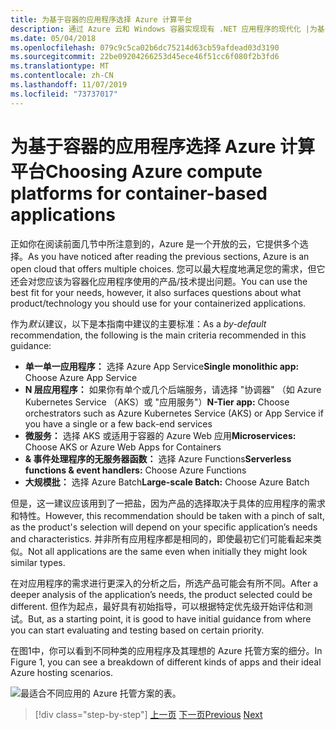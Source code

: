 ```yaml
---
title: 为基于容器的应用程序选择 Azure 计算平台
description: 通过 Azure 云和 Windows 容器实现现有 .NET 应用程序的现代化 |为基于容器的应用程序选择 Azure 计算平台
ms.date: 05/04/2018
ms.openlocfilehash: 079c9c5ca02b6dc75214d63cb59afdead03d3190
ms.sourcegitcommit: 22be09204266253d45ece46f51cc6f080f2b3fd6
ms.translationtype: MT
ms.contentlocale: zh-CN
ms.lasthandoff: 11/07/2019
ms.locfileid: "73737017"
---
```

# <a name="choosing-azure-compute-platforms-for-container-based-applications"></a><span data-ttu-id="aafdd-103">为基于容器的应用程序选择 Azure 计算平台</span><span class="sxs-lookup"><span data-stu-id="aafdd-103">Choosing Azure compute platforms for container-based applications</span></span>

<span data-ttu-id="aafdd-104">正如你在阅读前面几节中所注意到的，Azure 是一个开放的云，它提供多个选择。</span><span class="sxs-lookup"><span data-stu-id="aafdd-104">As you have noticed after reading the previous sections, Azure is an open cloud that offers multiple choices.</span></span> <span data-ttu-id="aafdd-105">您可以最大程度地满足您的需求，但它还会对您应该为容器化应用程序使用的产品/技术提出问题。</span><span class="sxs-lookup"><span data-stu-id="aafdd-105">You can use the best fit for your needs, however, it also surfaces questions about what product/technology you should use for your containerized applications.</span></span>

<span data-ttu-id="aafdd-106">作为*默认*建议，以下是本指南中建议的主要标准：</span><span class="sxs-lookup"><span data-stu-id="aafdd-106">As a *by-default* recommendation, the following is the main criteria recommended in this guidance:</span></span>

- <span data-ttu-id="aafdd-107">**单一单一应用程序：** 选择 Azure App Service</span><span class="sxs-lookup"><span data-stu-id="aafdd-107">**Single monolithic app:** Choose Azure App Service</span></span>
- <span data-ttu-id="aafdd-108">**N 层应用程序：** 如果你有单个或几个后端服务，请选择 "协调器" （如 Azure Kubernetes Service （AKS）或 "应用服务"）</span><span class="sxs-lookup"><span data-stu-id="aafdd-108">**N-Tier app:** Choose orchestrators such as Azure Kubernetes Service (AKS) or App Service if you have a single or a few back-end services</span></span>
- <span data-ttu-id="aafdd-109">**微服务：** 选择 AKS 或适用于容器的 Azure Web 应用</span><span class="sxs-lookup"><span data-stu-id="aafdd-109">**Microservices:** Choose AKS or Azure Web Apps for Containers</span></span>
- <span data-ttu-id="aafdd-110">**& 事件处理程序的无服务器函数：** 选择 Azure Functions</span><span class="sxs-lookup"><span data-stu-id="aafdd-110">**Serverless functions & event handlers:** Choose Azure Functions</span></span>
- <span data-ttu-id="aafdd-111">**大规模批：** 选择 Azure Batch</span><span class="sxs-lookup"><span data-stu-id="aafdd-111">**Large-scale Batch:** Choose Azure Batch</span></span>

<span data-ttu-id="aafdd-112">但是，这一建议应该用到了一把盐，因为产品的选择取决于具体的应用程序的需求和特性。</span><span class="sxs-lookup"><span data-stu-id="aafdd-112">However, this recommendation should be taken with a pinch of salt, as the product's selection will depend on your specific application’s needs and characteristics.</span></span> <span data-ttu-id="aafdd-113">并非所有应用程序都是相同的，即使最初它们可能看起来类似。</span><span class="sxs-lookup"><span data-stu-id="aafdd-113">Not all applications are the same even when initially they might look similar types.</span></span>

<span data-ttu-id="aafdd-114">在对应用程序的需求进行更深入的分析之后，所选产品可能会有所不同。</span><span class="sxs-lookup"><span data-stu-id="aafdd-114">After a deeper analysis of the application’s needs, the product selected could be different.</span></span> <span data-ttu-id="aafdd-115">但作为起点，最好具有初始指导，可以根据特定优先级开始评估和测试。</span><span class="sxs-lookup"><span data-stu-id="aafdd-115">But, as a starting point, it is good to have initial guidance from where you can start evaluating and testing based on certain priority.</span></span>

<span data-ttu-id="aafdd-116">在图1中，你可以看到不同种类的应用程序及其理想的 Azure 托管方案的细分。</span><span class="sxs-lookup"><span data-stu-id="aafdd-116">In Figure 1, you can see a breakdown of different kinds of apps and their ideal Azure hosting scenarios.</span></span>

![最适合不同应用的 Azure 托管方案的表。](./media/choosing-azure-compute-options-for-container-based-applications/azure-hosting-scenarios-for-apps.png)

> [!div class="step-by-step"]
> <span data-ttu-id="aafdd-118">[上一页](when-to-deploy-windows-containers-to-azure-container-service-kubernetes.md)
> [下一页](build-resilient-services-ready-for-the-cloud-embrace-transient-failures-in-the-cloud.md)</span><span class="sxs-lookup"><span data-stu-id="aafdd-118">[Previous](when-to-deploy-windows-containers-to-azure-container-service-kubernetes.md)
[Next](build-resilient-services-ready-for-the-cloud-embrace-transient-failures-in-the-cloud.md)</span></span>

